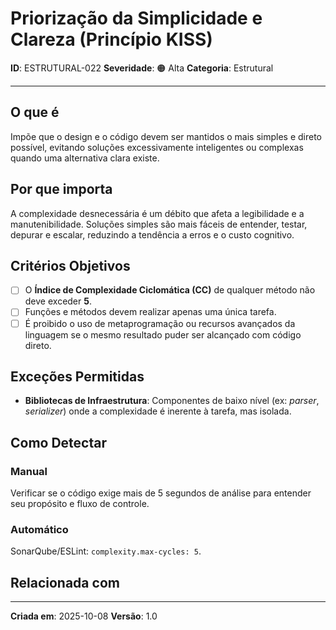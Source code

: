# Priorização da Simplicidade e Clareza (Princípio KISS)

**ID**: ESTRUTURAL-022
**Severidade**: 🟠 Alta
**Categoria**: Estrutural

---

## O que é

Impõe que o design e o código devem ser mantidos o mais simples e direto possível, evitando soluções excessivamente inteligentes ou complexas quando uma alternativa clara existe.

## Por que importa

A complexidade desnecessária é um débito que afeta a legibilidade e a manutenibilidade. Soluções simples são mais fáceis de entender, testar, depurar e escalar, reduzindo a tendência a erros e o custo cognitivo.

## Critérios Objetivos

- [ ] O **Índice de Complexidade Ciclomática (CC)** de qualquer método não deve exceder **5**.
- [ ] Funções e métodos devem realizar apenas uma única tarefa.
- [ ] É proibido o uso de metaprogramação ou recursos avançados da linguagem se o mesmo resultado puder ser alcançado com código direto.

## Exceções Permitidas

- **Bibliotecas de Infraestrutura**: Componentes de baixo nível (ex: *parser*, *serializer*) onde a complexidade é inerente à tarefa, mas isolada.

## Como Detectar

### Manual

Verificar se o código exige mais de 5 segundos de análise para entender seu propósito e fluxo de controle.

### Automático

SonarQube/ESLint: `complexity.max-cycles: 5`.

## Relacionada com


---

**Criada em**: 2025-10-08
**Versão**: 1.0
